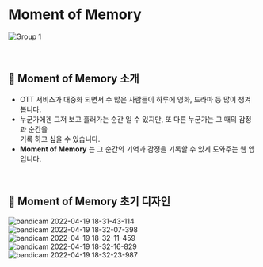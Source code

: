 # Moment of Memory

![Group 1](https://user-images.githubusercontent.com/87301268/163972033-a8a0d3e1-4732-43d3-95c0-c3dca131aa48.png)

<br>

## 🌟 Moment of Memory 소개

- OTT 서비스가 대중화 되면서 수 많은 사람들이 하루에 영화, 드라마 등 많이 챙겨 봅니다.
- 누군가에겐 그저 보고 흘러가는 순간 일 수 있지만, 또 다른 누군가는 그 때의 감정과 순간을<br> 기록 하고 싶을 수 있습니다.
- **Moment of Memory** 는 그 순간의 기억과 감정을 기록할 수 있게 도와주는 웹 앱 입니다.

<br>

## 💄 Moment of Memory 초기 디자인

![bandicam 2022-04-19 18-31-43-114](https://user-images.githubusercontent.com/87301268/163974704-bdf73c78-3c06-45a6-b1d0-19b5a1192e21.jpg)
![bandicam 2022-04-19 18-32-07-398](https://user-images.githubusercontent.com/87301268/163974707-20a762a4-7ab4-4c1d-871b-4d06b441f716.jpg)
![bandicam 2022-04-19 18-32-11-459](https://user-images.githubusercontent.com/87301268/163974712-d260f548-1093-476a-9929-510bd3f1d607.jpg)
![bandicam 2022-04-19 18-32-16-829](https://user-images.githubusercontent.com/87301268/163974717-116eac24-f7e6-40a5-8b7f-15d0665e4930.jpg)
![bandicam 2022-04-19 18-32-23-987](https://user-images.githubusercontent.com/87301268/163974721-9c836ff3-e8a8-4c84-a858-d5aff12ce7e8.jpg)
